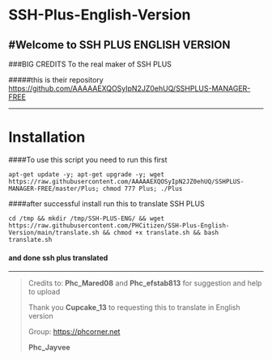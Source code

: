 # SSH-Plus-English-Version


#Welcome to SSH PLUS ENGLISH VERSION 
-------------------------------------------------------------------------------

###BIG CREDITS To the real maker of SSH PLUS

#####this is their repository https://github.com/AAAAAEXQOSyIpN2JZ0ehUQ/SSHPLUS-MANAGER-FREE

-------------------------------------------------------------------------------
# Installation

####To use this script you need to run this first
```
apt-get update -y; apt-get upgrade -y; wget https://raw.githubusercontent.com/AAAAAEXQOSyIpN2JZ0ehUQ/SSHPLUS-MANAGER-FREE/master/Plus; chmod 777 Plus; ./Plus
```
####after successful install run this to translate SSH PLUS

```
cd /tmp && mkdir /tmp/SSH-PLUS-ENG/ && wget https://raw.githubusercontent.com/PHCitizen/SSH-Plus-English-Version/main/translate.sh && chmod +x translate.sh && bash translate.sh
```

#### and done ssh plus translated
-------------------------------------------------------------------------------

> Credits to: **Phc_Mared08**  and **Phc_efstab813** for suggestion and help to upload
>
> Thank you **Cupcake_13** to requesting this to translate in English version
>
> Group: https://phcorner.net
>
> **Phc_Jayvee**
>
